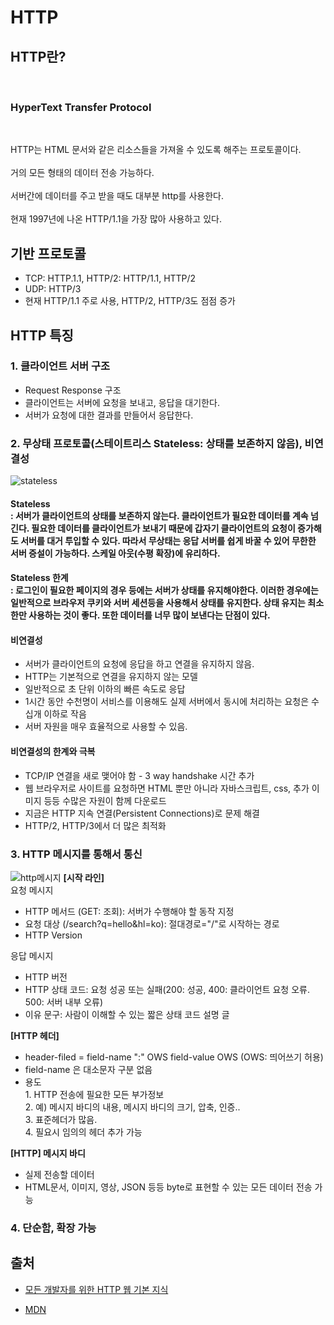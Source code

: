 # HTTP

## HTTP란?

<br>

### **H**yper**T**ext **T**ransfer **P**rotocol

<br>

HTTP는 HTML 문서와 같은 리소스들을 가져올 수 있도록 해주는 프로토콜이다.<br><br>
거의 모든 형태의 데이터 전송 가능하다.<br><br>
서버간에 데이터를 주고 받을 때도 대부분 http를 사용한다.<br><br>
현재 1997년에 나온 HTTP/1.1을 가장 많아 사용하고 있다.

## 기반 프로토콜

- TCP: HTTP.1.1, HTTP/2: HTTP/1.1, HTTP/2
- UDP: HTTP/3
- 현재 HTTP/1.1 주로 사용,
  HTTP/2, HTTP/3도 점점 증가

## HTTP 특징

### 1. 클라이언트 서버 구조

- Request Response 구조
- 클라이언트는 서버에 요청을 보내고, 응답을 대기한다.
- 서버가 요청에 대한 결과를 만들어서 응답한다.

### 2. 무상태 프로토콜(스테이트리스 Stateless: 상태를 보존하지 않음), 비연결성

![stateless](https://user-images.githubusercontent.com/56298540/189301497-bdf896f1-de7b-4502-b46f-aacacc99979b.PNG)

#### Stateless<br>: 서버가 클라이언트의 상태를 보존하지 않는다. 클라이언트가 필요한 데이터를 계속 넘긴다. 필요한 데이터를 클라이언트가 보내기 때문에 갑자기 클라이언트의 요청이 증가해도 서버를 대거 투입할 수 있다. 따라서 무상태는 응답 서버를 쉽게 바꿀 수 있어 **무한한 서버 증설이 가능**하다. 스케일 아웃(수평 확장)에 유리하다.

#### Stateless 한계<br>: 로그인이 필요한 페이지의 경우 등에는 서버가 상태를 유지해야한다. 이러한 경우에는 일반적으로 브라우저 쿠키와 서버 세션등을 사용해서 상태를 유지한다. 상태 유지는 최소한만 사용하는 것이 좋다. 또한 데이터를 너무 많이 보낸다는 단점이 있다.

#### 비연결성<br>

- 서버가 클라이언트의 요청에 응답을 하고 연결을 유지하지 않음.
- HTTP는 기본적으로 연결을 유지하지 않는 모델
- 일반적으로 초 단위 이하의 빠른 속도로 응답
- 1시간 동안 수천명이 서비스를 이용해도 실제 서버에서 동시에 처리하는 요청은 수십개 이하로 작음
- 서버 자원을 매우 효율적으로 사용할 수 있음.

#### 비연결성의 한계와 극복

- TCP/IP 연결을 새로 맺어야 함 - 3 way handshake 시간 추가
- 웹 브라우저로 사이트를 요청하면 HTML 뿐만 아니라 자바스크립트, css, 추가 이미지 등등 수많은 자원이 함께 다운로드
- 지금은 HTTP 지속 연결(Persistent Connections)로 문제 해결
- HTTP/2, HTTP/3에서 더 많은 최적화

### 3. HTTP 메시지를 통해서 통신

![http메시지](https://user-images.githubusercontent.com/56298540/189301777-b67646c2-62f3-4cae-b4a6-6465c34e3d46.PNG)
**[시작 라인]**<br>
요청 메시지<br>

- HTTP 메서드 (GET: 조회): 서버가 수행해야 할 동작 지정
- 요청 대상 (/search?q=hello&hl=ko): 절대경로="/"로 시작하는 경로
- HTTP Version

응답 메시지

- HTTP 버전
- HTTP 상태 코드: 요청 성공 또는 실패(200: 성공, 400: 클라이언트 요청 오류. 500: 서버 내부 오류)
- 이유 문구: 사람이 이해할 수 있는 짧은 상태 코드 설명 글

**[HTTP 헤더]**

- header-filed = field-name ":" OWS field-value OWS (OWS: 띄어쓰기 허용)
- field-name 은 대소문자 구분 없음
- 용도 <br>1. HTTP 전송에 필요한 모든 부가정보<br>2. 예) 메시지 바디의 내용, 메시지 바디의 크기, 압축, 인증..<br>3. 표준헤더가 많음.<br>4. 필요시 임의의 헤더 추가 가능

**[HTTP] 메시지 바디**

- 실제 전송할 데이터
- HTML문서, 이미지, 영상, JSON 등등 byte로 표현할 수 있는 모든 데이터 전송 가능

### 4. 단순함, 확장 가능

## 출처

- [모든 개발자를 위한 HTTP 웹 기본 지식](https://www.inflearn.com/course/http-%EC%9B%B9-%EB%84%A4%ED%8A%B8%EC%9B%8C%ED%81%AC)

* [MDN](https://developer.mozilla.org/ko/docs/Web/HTTP/Overview)

